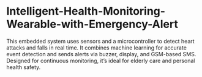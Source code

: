 # Intelligent-Health-Monitoring-Wearable-with-Emergency-Alert
This embedded system uses sensors and a microcontroller to detect heart attacks and falls in real time. It combines machine learning for accurate event detection and sends alerts via buzzer, display, and GSM-based SMS. Designed for continuous monitoring, it’s ideal for elderly care and personal health safety.
